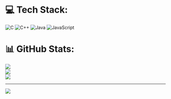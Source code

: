 
# 💻 Tech Stack:
![C](https://img.shields.io/badge/c-%2300599C.svg?style=for-the-badge&logo=c&logoColor=white) ![C++](https://img.shields.io/badge/c++-%2300599C.svg?style=for-the-badge&logo=c%2B%2B&logoColor=white) ![Java](https://img.shields.io/badge/java-%23ED8B00.svg?style=for-the-badge&logo=openjdk&logoColor=white) ![JavaScript](https://img.shields.io/badge/javascript-%23323330.svg?style=for-the-badge&logo=javascript&logoColor=%23F7DF1E)
# 📊 GitHub Stats:
![](https://github-readme-stats.vercel.app/api?username=Mr-Banana-2045&theme=dark&hide_border=false&include_all_commits=false&count_private=false)<br/>
![](https://github-readme-streak-stats.herokuapp.com/?user=Mr-Banana-2045&theme=dark&hide_border=false)<br/>
![](https://github-readme-stats.vercel.app/api/top-langs/?username=Mr-Banana-2045&theme=dark&hide_border=false&include_all_commits=false&count_private=false&layout=compact)

---
[![](https://visitcount.itsvg.in/api?id=Mr-Banana-2045&icon=0&color=0)](https://visitcount.itsvg.in)

<!-- Proudly created with GPRM ( https://gprm.itsvg.in ) -->